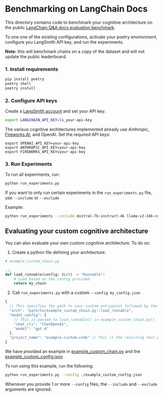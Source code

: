 # Benchmarking on LangChain Docs

This directory contains code to benchmark your cognitive architecture on the public [LangChain Q&A docs evaluation benchmark](https://smith.langchain.com/public/e1bfd348-494a-4df5-899a-7c6c09233cc4/d).

To one one of the existing configurations, activate your poetry environment, configure you LangSmith API key, and run the experiments.

**Note:** this will benchmark chains on a _copy_ of the dataset and will not update the public leaderboard.

### 1. Install requirements

```bash
pip install poetry
poetry shell
poetry install
```

### 2. Configure API keys

Create a [LangSmith account](https://smith.langchain.com/) and set your API key:

```bash
export LANGCHAIN_API_KEY=ls_your-api-key
```

The various cognitive architectures implemented already use Anthropic, [Fireworks.AI](https://www.fireworks.ai/), and OpenAI. Set the required API keys:

```
export OPENAI_API_KEY=your-api-key
export ANTHROPIC_API_KEY=your-api-key
export FIREWORKS_API_KEY=your-api-key
```

### 3. Run Experiments

To run all experiments, run:

```bash
python run_experiments.py
```

If you want to only run certain experiments in the `run_experiments.py` file, use `--include` or `--exclude`

Example:

```bash
python run_experiments --include mistral-7b-instruct-4k llama-v2-34b-code-instruct-w8a16
```

## Evaluating your custom cognitive architecture

You can also evaluate your own custom cognitive architecture. To do so:

1. Create a python file defining your architecture:

```python
# example_custom_chain.py

...
def load_runnable(config: dict) -> "Runnable":
    # Load based on the config provided
    return my_chain
```

2. Call `run_experiments.py` with a custom `--config my_config.json`

```js
{
  // This specifies the path to your custom entrypoint followed by the loader function
  "arch": "path/to/example_custom_chain.py::load_runnable",
  "model_config": {
    // This is passed to load_runnable() in example_custom_chain.py()
    "chat_cls": "ChatOpenAI",
    "model": "gpt-4"
  },
  "project_name": "example-custom-code" // This is the resulting test project name
}
```

We have provided an example in [example_custom_chain.py](./example_custom_chain.py) and the [example_custom_config.json](./example_custom_config.json)

To run using this example, run the following:

```bash
python run_experiments.py --config ./example_custom_config.json
```

Whenever you provide 1 or more `--config` files, the `--include` and `--exclude` arguments are ignored.
